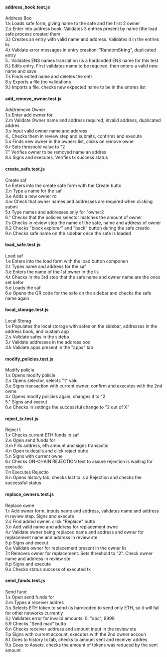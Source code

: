 #### address_book.test.js

Address Boo\
1.k
 Loads safe form, giving name to the safe and the first 2 owner\
2.s
 Enter into address book. Validates 3 entries present by name (the load safe process created them\
3.)
 Creates an entry with valid name and address. Validates it in the entries lis\
4.t
 Validate error messages in entry creation: "RandomString", duplicated entry\
5..
 Validates ENS names translation (is a hardcoded ENS name for this test\
6.)
 Edits entry. First validates name to be required, then enters a valid new name and save\
7.s
 Finds edited name and deletes the entr\
8.y
 Exports a file (no validations\
9.)
 Imports a file. checks new expected name to be in the entries list

#### add_remove_owner.test.js

Add/remove Owner\
1.s
 Enter add owner for\
2.m
 Validate Owner name and address required, invalid address, duplicated addres\
3.s
 Input valid owner name and address\
4.,
 Checks them in review step and submits, confirms and execute\
5.s
 Finds new owner in the owners list, clicks on remove owne\
6.r
 Sets threshold value to "2\
7."
 Verifies owner to be removed name an addres\
8.s
 Signs and executes. Verifies tx success status

#### create_safe.test.js

Create saf\
1.e
 Enters into the create safe form with the Create butto\
2.n
 Type a name for the saf\
3.e
 Adds a new owner ro\
4.w
 Check that owner names and addresses are required when clicking submi\
5.t
 Type names and addresses only for "owner2\
6."
 Checks that the policies selector matches the amount of owner\
7.s
 Checks in review step the name of the safe, name and address of owner\
8.2
 Checks "block explorer" and "back" button during the safe creatio\
9.n
 Checks safe name on the sidebar once the safe is loaded

#### load_safe.test.js

Load saf\
1.e
 Enters into the load form with the load button componen\
2.t
 Types name and address for the saf\
3.e
 Enters the name of the 1st owner in the lis\
4.t
 Checks in the 3rd step that the safe name and owner name are the ones set befor\
5.e
 Loads the saf\
6.e
 Opens the QR code for the safe on the sidebar and checks the safe name again

#### local_storage.test.js

Local Storag\
1.e
 Populates the local storage with safes on the sidebar, addresses in the address book, and custom app\
2.s
 Validate safes in the sideba\
3.r
 Validate addresses in the address boo\
4.k
 Validate apps present in the "apps" tab

#### modify_policies.test.js

Modify policie\
1.s
 Opens modify policie\
2.s
 Opens selector, selects "1" valu\
3.e
 Signs transaction with current owner, confirm and executes with the 2nd owne\
4.r
 Opens modify policies again, changes it to "2\
5."
 Signs and execut\
6.e
 Checks in settings the successful change to "2 out of X"

#### reject_tx.test.js

Reject t\
1.x
 Checks current ETH funds in saf\
2.e
 Open send funds for\
3.m
 Fills address, eth amount and signs transactio\
4.n
 Open tx details and click reject butto\
5.n
 Signs with current owne\
6.r
 Checks ON-CHAIN REJECTION text to assure rejection is waiting for executio\
7.n
 Executes Rejectio\
8.n
 Opens history tab, checks last tx is a Rejection and checks the successful status

#### replace_owners.test.js

Replace owne\
1.r
 Add owner form, inputs name and address, validates name and address in review step. Signs and execute\
2.s
 Find added owner. click "Replace" butto\
3.n
 Add valid name and address for replacement owne\
4.r
 Validate owner being replaced name and address and owner for replacement name and address in review ste\
5.p
 Signs and execut\
6.e
 Validate owner for replacement present in the owner lis\
7.t
 Removes owner for replacement. Sets threshold to "2". Check owner name and address in review ste\
8.p
 Signs and execute\
9.s
 Checks status success of executed tx

#### send_funds.test.js

Send fund\
1.s
 Open send funds for\
2.m
 Types a receiver addres\
3.s
 Selects ETH token to send (is hardcoded to send only ETH, so it will fail for other networks currently\
4.)
 Validates error for invalid amounts: 0, "abc", 9999\
5.9
 Checks "Send max" butto\
6.n
 Checks receiver address and amount input in the review ste\
7.p
 Signs with current account, executes with the 2nd owner accoun\
8.t
 Goes to history tx tab, checks tx amount sent and receiver addres\
9.s
 Goes to Assets, checks the amount of tokens was reduced by the sent amount

